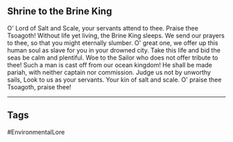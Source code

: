 ## Shrine to the Brine King
O' Lord of Salt and Scale, your servants attend to thee. Praise thee Tsoagoth! Without life yet living, the Brine King sleeps. We send our prayers to thee, so that you might eternally slumber. O' great one, we offer up this human soul as slave for you in your drowned city. Take this life and bid the seas be calm and plentiful. Woe to the Sailor who does not offer tribute to thee! Such a man is cast off from our ocean kingdom! He shall be made pariah, with neither captain nor commission. Judge us not by unworthy sails, Look to us as your servants. Your kin of salt and scale. O' praise thee Tsoagoth, praise thee!

---
## Tags
#EnvironmentalLore